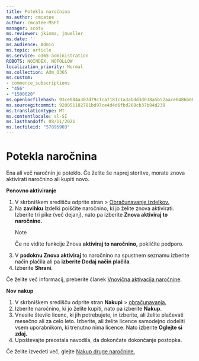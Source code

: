 ```yaml
---
title: Potekla naročnina
ms.author: cmcatee
author: cmcatee-MSFT
manager: scotv
ms.reviewer: jkinma, jmueller
ms.date: ''
ms.audience: Admin
ms.topic: article
ms.service: o365-administration
ROBOTS: NOINDEX, NOFOLLOW
localization_priority: Normal
ms.collection: Adm_O365
ms.custom:
- commerce_subscriptions
- "456"
- "1500020"
ms.openlocfilehash: 93ce084a307d79c1ca7181c1a3abdd3d038a5b52aace0486b088cbc6ecb4ff57
ms.sourcegitcommit: 920051182781bd97ce4d4d6fbd268cb37b84d239
ms.translationtype: MT
ms.contentlocale: sl-SI
ms.lasthandoff: 08/11/2021
ms.locfileid: "57895903"
---
```

# <a name="expired-subscription"></a>Potekla naročnina

Ena ali več naročnin je poteklo. Če želite še naprej storitve, morate znova aktivirati naročnino ali kupiti novo.
  
**Ponovno aktiviranje**
  
1. V skrbniškem središču  odprite stran \> [Obračunavanje izdelkov.](https://go.microsoft.com/fwlink/p/?linkid=842054)
2. Na **zavihku** Izdelki poiščite naročnino, ki jo želite znova aktivirati. Izberite tri pike (več dejanj), nato pa izberite **Znova aktiviraj to naročnino.**
    > [!NOTE]
    > Če ne vidite funkcije Znova **aktiviraj to naročnino,** pokličite podporo.
3. V **podoknu Znova aktiviraj** to naročnino na spustnem seznamu izberite način plačila ali pa **izberite Dodaj način plačila**.
4. Izberite **Shrani**.

Če želite več informacij, preberite članek [Vnovična aktivacija naročnine](https://docs.microsoft.com/microsoft-365/commerce/subscriptions/reactivate-your-subscription).

**Nov nakup**
  
1. V skrbniškem središču odprite stran **Nakupi** \> [obračunavanja.](https://go.microsoft.com/fwlink/p/?linkid=868433)
2. Izberite naročnino, ki jo želite kupiti, nato pa izberite **Nakup**.
3. Vnesite število licenc, ki jih potrebujete, in izberite, ali želite plačevati mesečno ali za celo leto. Izberite, ali želite licence samodejno dodeliti vsem uporabnikom, ki trenutno nima licence. Nato izberite **Oglejte si zdaj.**
4. Upoštevajte preostala navodila, da dokončate dokončanje postopka.

Če želite izvedeti več, glejte [Nakup druge naročnine.](https://docs.microsoft.com/microsoft-365/commerce/buy-another-subscription)